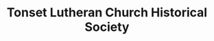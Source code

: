 ---
layout: repo
title: "Tonset Lutheran Church Historical Society"
id: 6430
permalink: repos/6430/
---
